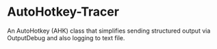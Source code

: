 # AutoHotkey-Tracer
An AutoHotkey (AHK) class that simplifies sending structured output via OutputDebug and also logging to text file.
